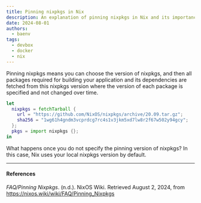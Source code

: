 ```yaml
---
title: Pinning nixpkgs in Nix
description: An explanation of pinning nixpkgs in Nix and its importance for reproducible builds
date: 2024-08-01
authors:
  - baenv
tags:
  - devbox
  - docker
  - nix
---
```


Pinning nixpkgs means you can choose the version of nixpkgs, and then all packages required for building your application and its dependencies are fetched from this nixpkgs version where the version of each package is specified and not changed over time.

```nix
let
  nixpkgs = fetchTarball {
    url = "https://github.com/NixOS/nixpkgs/archive/20.09.tar.gz";
    sha256 = "1wg61h4gndm3vcprdcg7rc4s1v3jkm5xd7lw8r2f67w502y94gcy";
  };
  pkgs = import nixpkgs {};
in
```

What happens once you do not specify the pinning version of nixpkgs? In this case, Nix uses your local nixpkgs version by default.

---

#### References

_FAQ/Pinning Nixpkgs_. (n.d.). NixOS Wiki. Retrieved August 2, 2024, from https://nixos.wiki/wiki/FAQ/Pinning_Nixpkgs
